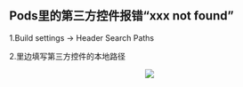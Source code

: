 ## Pods里的第三方控件报错“xxx not found”

1.Build settings -> Header Search Paths

2.里边填写第三方控件的本地路径

<p align="center"> 
<img src="https://github.com/sunnnybear/Zeno-Blog/blob/master/content/images/HeadSearchPath.png">
</p> 